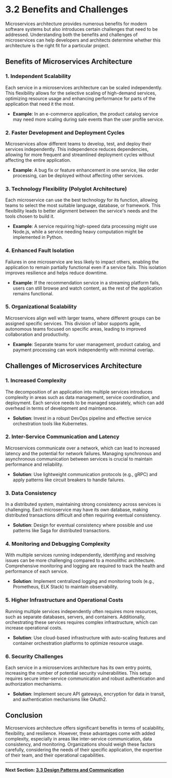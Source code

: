 
# 3.2 Benefits and Challenges

Microservices architecture provides numerous benefits for modern software systems but also introduces certain challenges that need to be addressed. Understanding both the benefits and challenges of microservices can help developers and architects determine whether this architecture is the right fit for a particular project.

## Benefits of Microservices Architecture

### 1. Independent Scalability
Each service in a microservices architecture can be scaled independently. This flexibility allows for the selective scaling of high-demand services, optimizing resource usage and enhancing performance for parts of the application that need it the most.

- **Example**: In an e-commerce application, the product catalog service may need more scaling during sale events than the user profile service.

### 2. Faster Development and Deployment Cycles
Microservices allow different teams to develop, test, and deploy their services independently. This independence reduces dependencies, allowing for more frequent and streamlined deployment cycles without affecting the entire application.

- **Example**: A bug fix or feature enhancement in one service, like order processing, can be deployed without affecting other services.

### 3. Technology Flexibility (Polyglot Architecture)
Each microservice can use the best technology for its function, allowing teams to select the most suitable language, database, or framework. This flexibility leads to better alignment between the service's needs and the tools chosen to build it.

- **Example**: A service requiring high-speed data processing might use Node.js, while a service needing heavy computation might be implemented in Python.

### 4. Enhanced Fault Isolation
Failures in one microservice are less likely to impact others, enabling the application to remain partially functional even if a service fails. This isolation improves resilience and helps reduce downtime.

- **Example**: If the recommendation service in a streaming platform fails, users can still browse and watch content, as the rest of the application remains functional.

### 5. Organizational Scalability
Microservices align well with larger teams, where different groups can be assigned specific services. This division of labor supports agile, autonomous teams focused on specific areas, leading to improved collaboration and productivity.

- **Example**: Separate teams for user management, product catalog, and payment processing can work independently with minimal overlap.

## Challenges of Microservices Architecture

### 1. Increased Complexity
The decomposition of an application into multiple services introduces complexity in areas such as data management, service coordination, and deployment. Each service needs to be managed separately, which can add overhead in terms of development and maintenance.

- **Solution**: Invest in a robust DevOps pipeline and effective service orchestration tools like Kubernetes.

### 2. Inter-Service Communication and Latency
Microservices communicate over a network, which can lead to increased latency and the potential for network failures. Managing synchronous and asynchronous communication between services is crucial to maintain performance and reliability.

- **Solution**: Use lightweight communication protocols (e.g., gRPC) and apply patterns like circuit breakers to handle failures.

### 3. Data Consistency
In a distributed system, maintaining strong consistency across services is challenging. Each microservice may have its own database, making distributed transactions difficult and often requiring eventual consistency.

- **Solution**: Design for eventual consistency where possible and use patterns like Saga for distributed transactions.

### 4. Monitoring and Debugging Complexity
With multiple services running independently, identifying and resolving issues can be more challenging compared to a monolithic architecture. Comprehensive monitoring and logging are required to track the health and performance of each service.

- **Solution**: Implement centralized logging and monitoring tools (e.g., Prometheus, ELK Stack) to maintain observability.

### 5. Higher Infrastructure and Operational Costs
Running multiple services independently often requires more resources, such as separate databases, servers, and containers. Additionally, orchestrating these services requires complex infrastructure, which can increase operational costs.

- **Solution**: Use cloud-based infrastructure with auto-scaling features and container orchestration platforms to optimize resource usage.

### 6. Security Challenges
Each service in a microservices architecture has its own entry points, increasing the number of potential security vulnerabilities. This setup requires secure inter-service communication and robust authentication and authorization mechanisms.

- **Solution**: Implement secure API gateways, encryption for data in transit, and authentication mechanisms like OAuth2.

## Conclusion

Microservices architecture offers significant benefits in terms of scalability, flexibility, and resilience. However, these advantages come with added complexity, especially in areas like inter-service communication, data consistency, and monitoring. Organizations should weigh these factors carefully, considering the needs of their specific application, the expertise of their team, and their operational capabilities.

---

**Next Section: [3.3 Design Patterns and Communication](3.3_design_patterns_and_communication.md)**